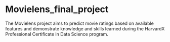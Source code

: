 # Movielens_final_project
The Movielens project aims to predict movie ratings based on available features and demonstrate knowledge and skills learned during the HarvardX Professional Certificate in Data Science program.

